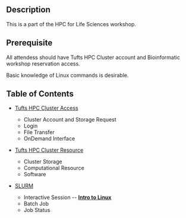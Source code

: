## Description

This is a part of the HPC for Life Sciences workshop.

## Prerequisite

All attendess should have Tufts HPC Cluster account and Bioinformatic workshop reservation access.

Basic knowledge of Linux commands is desirable.

## Table of Contents

- [Tufts HPC Cluster Access](slides/Tufts_HPC_Cluster_Access.md)
  - Cluster Account and Storage Request
  - Login
  - File Transfer
  - OnDemand Interface
  
- [Tufts HPC Cluster Resource](slides/Tufts_HPC_Cluster_Resource.md)
  - Cluster Storage
  - Computational Resource 
  - Software
  
- [SLURM](slides/SLURM.md)
  - Interactive Session -- **[Intro to Linux](https://github.com/tuftsdatalab/Research_Technology_Bioinformatics/tree/main/workshops/hpcForLifeSciences_July2022/IntroToLinux)**
  - Batch Job
  - Job Status
  
